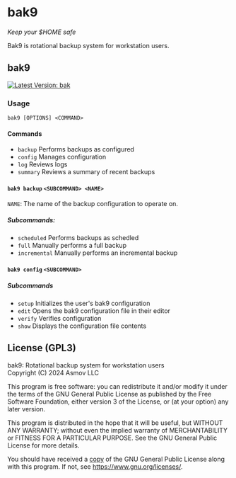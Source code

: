 bak9
================================================================================
*Keep your $HOME safe*  

Bak9 is rotational backup system for workstation users.  

bak9
--------------------------------------------------------------------------------
[![Latest Version: bak]][crates.io:bak]

[Latest Version: bak]: https://img.shields.io/crates/v/bak9.svg
[crates.io:bak]: https://crates.io/crates/bak9

### Usage

`bak9 [OPTIONS] <COMMAND>`

#### Commands
- `backup`   Performs backups as configured
- `config`   Manages configuration
- `log`      Reviews logs
- `summary`  Reviews a summary of recent backups

#### `bak9 backup` `<SUBCOMMAND> <NAME>`

`NAME`: The name of the backup configuration to operate on.

##### Subcommands:
- `scheduled` Performs backups as schedled
- `full` Manually performs a full backup
- `incremental` Manually performs an incremental backup

#### `bak9 config` `<SUBCOMMAND>`

##### Subcommands
- `setup` Initializes the user's bak9 configuration
- `edit` Opens the bak9 configuration file in their editor
- `verify` Verifies configuration
- `show` Displays the configuration file contents





License (GPL3)
--------------------------------------------------------------------------------
bak9: Rotational backup system for workstation users  
Copyright (C) 2024 Asmov LLC  

This program is free software: you can redistribute it and/or modify
it under the terms of the GNU General Public License as published by
the Free Software Foundation, either version 3 of the License, or
(at your option) any later version.

This program is distributed in the hope that it will be useful,
but WITHOUT ANY WARRANTY; without even the implied warranty of
MERCHANTABILITY or FITNESS FOR A PARTICULAR PURPOSE.  See the
GNU General Public License for more details.

You should have received a [copy](./LICENSE.txt) of the GNU General Public License
along with this program.  If not, see <https://www.gnu.org/licenses/>.

